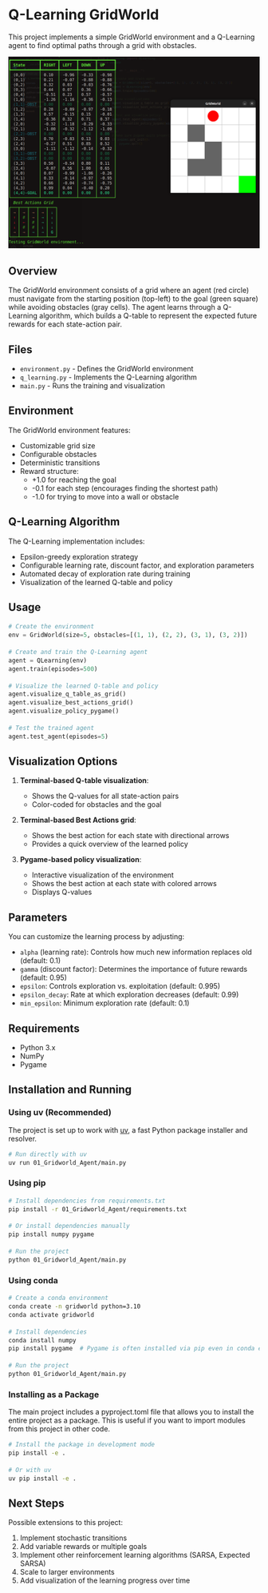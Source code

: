 # Q-Learning GridWorld

This project implements a simple GridWorld environment and a Q-Learning agent to find optimal paths through a grid with obstacles.

![Q-Learning in action](../docs/q_learning_cap.png)

## Overview

The GridWorld environment consists of a grid where an agent (red circle) must navigate from the starting position (top-left) to the goal (green square) while avoiding obstacles (gray cells). The agent learns through a Q-Learning algorithm, which builds a Q-table to represent the expected future rewards for each state-action pair.

## Files

- `environment.py` - Defines the GridWorld environment
- `q_learning.py` - Implements the Q-Learning algorithm
- `main.py` - Runs the training and visualization

## Environment

The GridWorld environment features:
- Customizable grid size
- Configurable obstacles
- Deterministic transitions
- Reward structure:
  - +1.0 for reaching the goal
  - -0.1 for each step (encourages finding the shortest path)
  - -1.0 for trying to move into a wall or obstacle

## Q-Learning Algorithm

The Q-Learning implementation includes:
- Epsilon-greedy exploration strategy
- Configurable learning rate, discount factor, and exploration parameters
- Automated decay of exploration rate during training
- Visualization of the learned Q-table and policy

## Usage

```python
# Create the environment
env = GridWorld(size=5, obstacles=[(1, 1), (2, 2), (3, 1), (3, 2)])

# Create and train the Q-Learning agent
agent = QLearning(env)
agent.train(episodes=500)

# Visualize the learned Q-table and policy
agent.visualize_q_table_as_grid()
agent.visualize_best_actions_grid()
agent.visualize_policy_pygame()

# Test the trained agent
agent.test_agent(episodes=5)
```

## Visualization Options

1. **Terminal-based Q-table visualization**:
   - Shows the Q-values for all state-action pairs
   - Color-coded for obstacles and the goal
   
2. **Terminal-based Best Actions grid**:
   - Shows the best action for each state with directional arrows
   - Provides a quick overview of the learned policy
   
3. **Pygame-based policy visualization**:
   - Interactive visualization of the environment
   - Shows the best action at each state with colored arrows
   - Displays Q-values

## Parameters

You can customize the learning process by adjusting:
- `alpha` (learning rate): Controls how much new information replaces old (default: 0.1)
- `gamma` (discount factor): Determines the importance of future rewards (default: 0.95)
- `epsilon`: Controls exploration vs. exploitation (default: 0.995)
- `epsilon_decay`: Rate at which exploration decreases (default: 0.99)
- `min_epsilon`: Minimum exploration rate (default: 0.1)

## Requirements

- Python 3.x
- NumPy
- Pygame

## Installation and Running

### Using uv (Recommended)

The project is set up to work with [uv](https://github.com/astral-sh/uv), a fast Python package installer and resolver.

```bash
# Run directly with uv
uv run 01_Gridworld_Agent/main.py
```

### Using pip

```bash
# Install dependencies from requirements.txt
pip install -r 01_Gridworld_Agent/requirements.txt

# Or install dependencies manually
pip install numpy pygame

# Run the project
python 01_Gridworld_Agent/main.py
```

### Using conda

```bash
# Create a conda environment
conda create -n gridworld python=3.10
conda activate gridworld

# Install dependencies
conda install numpy
pip install pygame  # Pygame is often installed via pip even in conda environments

# Run the project
python 01_Gridworld_Agent/main.py
```

### Installing as a Package

The main project includes a pyproject.toml file that allows you to install the entire project as a package. This is useful if you want to import modules from this project in other code.

```bash
# Install the package in development mode
pip install -e .

# Or with uv
uv pip install -e .
```

## Next Steps

Possible extensions to this project:
1. Implement stochastic transitions
2. Add variable rewards or multiple goals
3. Implement other reinforcement learning algorithms (SARSA, Expected SARSA)
4. Scale to larger environments
5. Add visualization of the learning progress over time